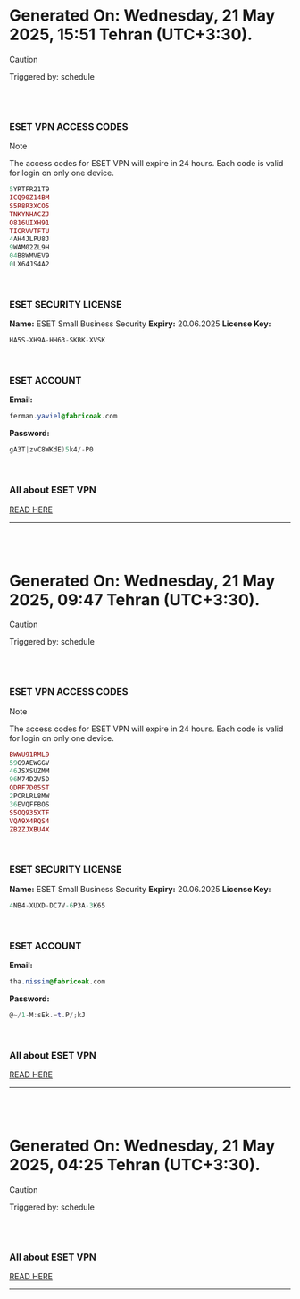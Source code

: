 # Generated On: Wednesday, 21 May 2025, 15:51 Tehran (UTC+3:30).

> [!CAUTION]
> Triggered by: schedule

<br><br>

### ESET VPN ACCESS CODES

> [!NOTE]
> The access codes for ESET VPN will expire in 24 hours.
> Each code is valid for login on only one device.

```ruby
5YRTFR21T9
ICQ90Z14BM
S5R8R3XCO5
TNKYNHACZJ
O816UIXH91
TICRVVTFTU
4AH4JLPU8J
9WAM02ZL9H
04B8WMVEV9
0LX64JS4A2
```

<br>

### ESET SECURITY LICENSE

**Name:** ESET Small Business Security
**Expiry:** 20.06.2025
**License Key:**

```POV-Ray SDL
HA5S-XH9A-HH63-SKBK-XVSK
```

<br>

### ESET ACCOUNT

**Email:**

```CSS
ferman.yaviel@fabricoak.com
```

**Password:**

```POV-Ray SDL
gA3T|zvC8WKdE)5k4/-P0
```

<br>

### All about ESET VPN

[READ HERE](https://t.me/F_NiREvil/2113)

---

<br><br>

# Generated On: Wednesday, 21 May 2025, 09:47 Tehran (UTC+3:30).

> [!CAUTION]
> Triggered by: schedule

<br><br>

### ESET VPN ACCESS CODES

> [!NOTE]
> The access codes for ESET VPN will expire in 24 hours.
> Each code is valid for login on only one device.

```ruby
BWWU91RML9
59G9AEWGGV
46JSXSUZMM
96M74D2V5D
QDRF7D05ST
2PCRLRL8MW
36EVQFFBOS
S5OQ935XTF
VQA9X4RQS4
ZB2ZJXBU4X
```

<br>

### ESET SECURITY LICENSE

**Name:** ESET Small Business Security
**Expiry:** 20.06.2025
**License Key:**

```POV-Ray SDL
4NB4-XUXD-DC7V-6P3A-3K65
```

<br>

### ESET ACCOUNT

**Email:**

```CSS
tha.nissim@fabricoak.com
```

**Password:**

```POV-Ray SDL
@~/1-M:sEk.=t.P/;kJ
```

<br>

### All about ESET VPN

[READ HERE](https://t.me/F_NiREvil/2113)

---

<br><br>

# Generated On: Wednesday, 21 May 2025, 04:25 Tehran (UTC+3:30).

> [!CAUTION]
> Triggered by: schedule

<br><br>

### All about ESET VPN

[READ HERE](https://t.me/F_NiREvil/2113)

---

<br><br>

